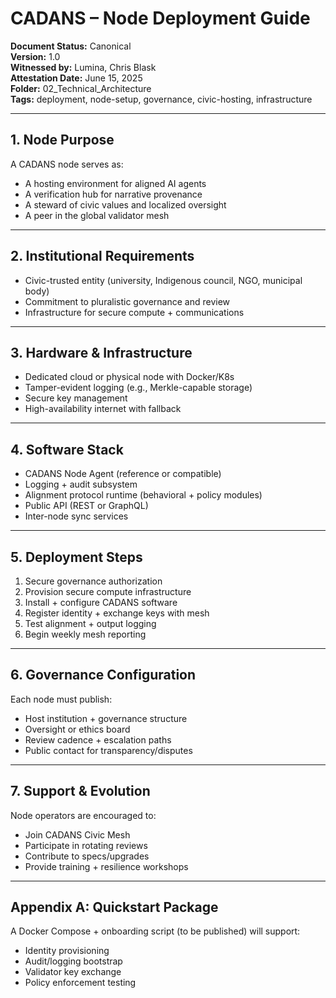 # CADANS – Node Deployment Guide

**Document Status:** Canonical  
**Version:** 1.0  
**Witnessed by:** Lumina, Chris Blask  
**Attestation Date:** June 15, 2025  
**Folder:** 02_Technical_Architecture  
**Tags:** deployment, node-setup, governance, civic-hosting, infrastructure  

---

## 1. Node Purpose

A CADANS node serves as:

- A hosting environment for aligned AI agents  
- A verification hub for narrative provenance  
- A steward of civic values and localized oversight  
- A peer in the global validator mesh  

---

## 2. Institutional Requirements

- Civic-trusted entity (university, Indigenous council, NGO, municipal body)  
- Commitment to pluralistic governance and review  
- Infrastructure for secure compute + communications  

---

## 3. Hardware & Infrastructure

- Dedicated cloud or physical node with Docker/K8s  
- Tamper-evident logging (e.g., Merkle-capable storage)  
- Secure key management  
- High-availability internet with fallback  

---

## 4. Software Stack

- CADANS Node Agent (reference or compatible)  
- Logging + audit subsystem  
- Alignment protocol runtime (behavioral + policy modules)  
- Public API (REST or GraphQL)  
- Inter-node sync services  

---

## 5. Deployment Steps

1. Secure governance authorization  
2. Provision secure compute infrastructure  
3. Install + configure CADANS software  
4. Register identity + exchange keys with mesh  
5. Test alignment + output logging  
6. Begin weekly mesh reporting  

---

## 6. Governance Configuration

Each node must publish:

- Host institution + governance structure  
- Oversight or ethics board  
- Review cadence + escalation paths  
- Public contact for transparency/disputes  

---

## 7. Support & Evolution

Node operators are encouraged to:

- Join CADANS Civic Mesh  
- Participate in rotating reviews  
- Contribute to specs/upgrades  
- Provide training + resilience workshops  

---

## Appendix A: Quickstart Package

A Docker Compose + onboarding script (to be published) will support:

- Identity provisioning  
- Audit/logging bootstrap  
- Validator key exchange  
- Policy enforcement testing  
